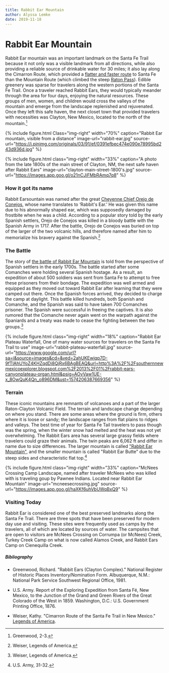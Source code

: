 ```yaml
---
title: Rabbit Ear Mountain
author: Alyssa Lemke
date: 2019-11-18
---
```


# Rabbit Ear Mountain

Rabbit Ear mountain was an important landmark on the Santa Fe Trail because it not only was a visible landmark from all directions, while also providing a reliable source of drinkable water for 30 miles; it also lay along the Cimarron Route, which provided a [flatter and faster route](https://offtheroadnm.org/details.php?id=201) to Santa Fe than the Mountain Route (which climbed the steep [Raton Pass](http://historic-trails.unm.edu/sites/raton-pass.html)). Edible greenery was sparse for travelers along the western portions of the Santa Fe Trail. Once a traveler reached Rabbit Ears, they would typically meander through the area for four days, enjoying the natural resources. These groups of men, women, and children would cross the valleys of the mountain and emerge from the landscape replenished and rejuvenated. Once they left this safe haven, the next closet town that provided travelers with necessities was Clayton, New Mexico, located to the north of the mountain.[^NationalRegisterForm]

{% include figure.html
  Class="img-right"
  width="70%"
  caption="Rabbit Ear mountain, visible from a distance"
  image-url="rabbit-ear.jpg"
  source-url="https://i.pinimg.com/originals/03/91/ef/0391efbec474e090e78995bd243d936d.jpg" %}

{% include figure.html
  class="img-right"
  width="33%"
  caption="A photo from the late 1800s of the main street of Clayton, NM, the next safe haven after Rabbit Ears"
  image-url="clayton-main-street-1800's.jpg"
  source-url="https://images.app.goo.gl/o21nCJiFMbRAmq7q8"
%}
### How it got its name

Rabbit Earsountain was named after the great [Cheyenne Chief Orejo de Conejos](https://www.legendsofamerica.com/nm-cimarronroute/), whose name translates to ‘Rabbit's Ear.’ He was given this name due to his abnormally shaped ear, which was supposedly damaged by frostbite when he was a child. According to a popular story told by the early Spanish settlers, Orejo de Conejos was killed in a bloody battle with the Spanish Army in 1717. After the battle, Orejo de Conejos was buried on top of the larger of the two volcanic hills, and therefore named after him to memorialize his bravery against the Spanish.[^Weiser]

### The Battle

The story of [the battle of Rabbit Ear Mountain](https://www.claytonnm.org/rabbitearmountain) is told from the perspective of Spanish settlers in the early 1700s. The battle started after some Comanches were holding several Spanish hostage. As a result, an expedition of about 500 soldiers was sent from Santa Fe to attempt to free these prisoners from their bondage. The expedition was well armed and equipped as they moved out toward Rabbit Ear after learning that they were camped out there. Once the Spanish forces arrived, they decided to charge the camp at daylight. This battle killed hundreds, both Spanish and Comanche, and the Spanish was said to have taken 700 Comanches prisoner. The Spanish were successful in freeing the captives. It is also rumored that the Comanche never again went on the warpath against the Spaniards and a treaty was made to cease the fighting between the two groups.[^Weiser]

{% include figure.html
  class="img-right"
  width="18%"
  caption="Rabbit Ear Plateau Waterfall, One of many water sources for travelers on the Santa Fe Trail to use"
  image-url="rabbit-plateau-waterfall.jpg"
  source-url="https://www.google.com/url?sa=i&source=images&cd=&ved=2ahUKEwjqp7D-9fTlAhUYoZ4KHZqdDi8QjRx6BAgBEAQ&url=http%3A%2F%2Fsouthernnewmexicoexplorer.blogspot.com%2F2013%2F01%2Frabbit-ears-canyonplateau-organ.html&psig=AOvVaw1UE-x_8OwQuK4Qn_o896DM&ust=1574206387669356"
%}

### Terrain

These iconic mountains are remnants of volcanoes and a part of the larger Raton-Clayton Volcanic Field. The terrain and landscape change depending on where you stand. There are some areas where the ground is firm, others where it is loose or sandy; the landscape ranges from flat plains to ridges and valleys. The best time of year for Santa Fe Tail travelers to pass though was the spring, when the winter snow had melted and the heat was not yet overwhelming. The Rabbit Ears area has several large grassy fields where travelers could graze their animals. The twin peaks are 6,062 ft and differ in name due to size differences. The larger mountain is called ["Rabbit Ear Mountain"](https://www.santafetrailnm.org/site29.html), and the smaller mountain is called "Rabbit Ear Butte" due to the steep sides and characteristic flat top.[^ExploringExpedition]

{% include figure.html
  class="img-right"
  width="33%"
  caption="McNees Crossing Camp Landscape, named after traveler McNees who was killed with is traveling goup by Pawnee Indians. Located near Rabbit Ear Mountain"
  image-url="mcneesecrossing.jpg"
  source-url="https://images.app.goo.gl/haXKf6uhVbUWqBxQ9"
%}

### Visiting Today

Rabbit Ear is considered one of the best preserved landmarks along the Santa Fe Trail. There are three spots that have been preserved for modern day use and visiting. These sites were frequently used as camps by the travelers, all of which are located by sources of water. The campsites that are open to visitors are McNees Crossing on Corrumpa (or McNees) Creek, Turkey Creek Camp on what is now called Alamos Creek, and Rabbit Ears Camp on Cienequilla Creek.

##### Bibliography

- Greenwood, Richard. "Rabbit Ears (Clayton Complex)." National Register of Historic Places Inventory/Nomination Form. Albuquerque, N.M.: National Park Service Southwest Regional Office, 1981.

- U.S. Army. Report of the Exploring Expedition from Santa Fé, New Mexico, to the Junction of the Grand and Green Rivers of the Great Colorado of the West in 1859. Washington, D.C.: U.S. Government Printing Office, 1876. 

- Weiser, Kathy. "Cimarron Route of the Santa Fe Trail in New Mexico." [Legends of America](https://www.legendsofamerica.com/nm-cimarronroute/).

[^Weiser]: Weiser, Legends of America.

[^ExploringExpedition]: U.S. Army, 31-32.

[^NationalRegisterForm]: Greenwood, 2-3.
